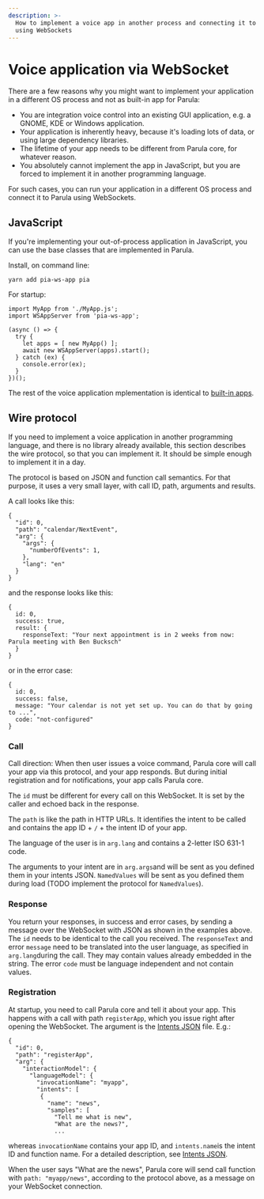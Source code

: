```yaml
---
description: >-
  How to implement a voice app in another process and connecting it to Parula core
  using WebSockets
---
```


# Voice application via WebSocket

There are a few reasons why you might want to implement your application in a different OS process and not as built-in app for Parula:

* You are integration voice control into an existing GUI application, e.g. a GNOME, KDE or Windows application.
* Your application is inherently heavy, because it's loading lots of data, or using large dependency libraries.
* The lifetime of your app needs to be different from Parula core, for whatever reason.
* You absolutely cannot implement the app in JavaScript, but you are forced to implement it in another programming language.

For such cases, you can run your application in a different OS process and connect it to Parula using WebSockets.

## JavaScript

If you're implementing your out-of-process application in JavaScript, you can use the base classes that are implemented in Parula.

Install, on command line:

```text
yarn add pia-ws-app pia
```

For startup:

```text
import MyApp from './MyApp.js';
import WSAppServer from 'pia-ws-app';

(async () => {
  try {
    let apps = [ new MyApp() ];
    await new WSAppServer(apps).start();
  } catch (ex) {
    console.error(ex);
  }
})();

```

The rest of the voice application mplementation is identical to [built-in apps](develop/app/).

## Wire protocol

If you need to implement a voice application in another programming language, and there is no library already available, this section describes the wire protocol, so that you can implement it. It should be simple enough to implement it in a day.

The protocol is based on JSON and function call semantics. For that purpose, it uses a very small layer, with call ID, path, arguments and results.

A call looks like this:

```text
{
  "id": 0,
  "path": "calendar/NextEvent",
  "arg": {
    "args": {
      "numberOfEvents": 1,
    },
    "lang": "en"
  }
}
```

and the response looks like this:

```text
{
  id: 0,
  success: true,
  result: {
    responseText: "Your next appointment is in 2 weeks from now: Parula meeting with Ben Bucksch"
  }
}

```

or in the error case:

```text
{
  id: 0,
  success: false,
  message: "Your calendar is not yet set up. You can do that by going to ...",
  code: "not-configured"
}

```

### Call

Call direction: When then user issues a voice command, Parula core will call your app via this protocol, and your app responds. But during initial registration and for notifications, your app calls Parula core.

The `id` must be different for every call on this WebSocket. It is set by the caller and echoed back in the response.

The `path` is like the path in HTTP URLs. It identifies the intent to be called and contains the app ID + `/` + the intent ID of your app.

The language of the user is in `arg.lang` and contains a 2-letter ISO 631-1 code.

The arguments to your intent are in `arg.args`and will be sent as you defined them in your intents JSON. `NamedValues` will be sent as you defined them during load \(TODO implement the protocol for `NamedValues`\).

### Response

You return your responses, in success and error cases, by sending a message over the WebSocket with JSON as shown in the examples above. The `id` needs to be identical to the call you received. The `responseText` and error `message` need to be translated into the user language, as specified in `arg.lang`during the call. They may contain values already embedded in the string. The error `code` must be language independent and not contain values.

### Registration

At startup, you need to call Parula core and tell it about your app. This happens with a call with path `registerApp`, which you issue right after opening the WebSocket. The argument is the [Intents JSON](develop/app/intents-json.md) file. E.g.:

```text
{
  "id": 0,
  "path": "registerApp",
  "arg": {
    "interactionModel": {
      "languageModel": {
        "invocationName": "myapp",
        "intents": [
         {
           "name": "news",
           "samples": [
             "Tell me what is new",
             "What are the news?",
             ...

```

whereas `invocationName` contains your app ID, and `intents.name`is the intent ID and function name. For a detailed description, see [Intents JSON](develop/app/intents-json.md).

When the user says "What are the news", Parula core will send call function with `path: "myapp/news"`, according to the protocol above, as a message on your WebSocket connection.




